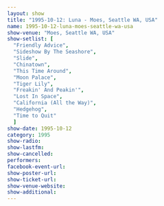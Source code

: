 ```yaml
---
layout: show
title: "1995-10-12: Luna - Moes, Seattle WA, USA"
name: 1995-10-12-luna-moes-seattle-wa-usa
show-venue: "Moes, Seattle WA, USA"
show-setlist: [
  "Friendly Advice",
  "Sideshow By The Seashore",
  "Slide",
  "Chinatown",
  "This Time Around",
  "Moon Palace",
  "Tiger Lily",
  "Freakin' And Peakin'",
  "Lost In Space",
  "California (All the Way)",
  "Hedgehog",
  "Time to Quit"
  ]
show-date: 1995-10-12
category: 1995
show-radio: 
show-lastfm: 
show-cancelled: 
performers: 
facebook-event-url: 
show-poster-url: 
show-ticket-url: 
show-venue-website: 
show-additional: 
---
```



